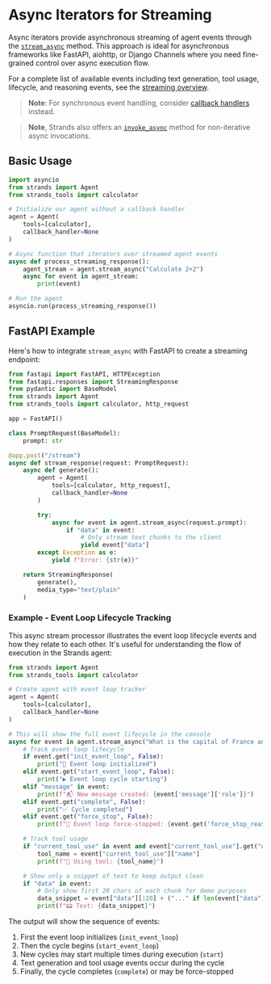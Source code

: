 # Async Iterators for Streaming

Async iterators provide asynchronous streaming of agent events through the [`stream_async`](../../../api-reference/agent.md#strands.agent.agent.Agent.stream_async) method. This approach is ideal for asynchronous frameworks like FastAPI, aiohttp, or Django Channels where you need fine-grained control over async execution flow.

For a complete list of available events including text generation, tool usage, lifecycle, and reasoning events, see the [streaming overview](./overview.md#event-types).

> **Note**: For synchronous event handling, consider [callback handlers](./callback-handlers.md) instead.

> **Note**, Strands also offers an [`invoke_async`](../../../api-reference/agent.md#strands.agent.agent.Agent.invoke_async) method for non-iterative async invocations.

## Basic Usage

```python
import asyncio
from strands import Agent
from strands_tools import calculator

# Initialize our agent without a callback handler
agent = Agent(
    tools=[calculator],
    callback_handler=None
)

# Async function that iterators over streamed agent events
async def process_streaming_response():
    agent_stream = agent.stream_async("Calculate 2+2")
    async for event in agent_stream:
        print(event)

# Run the agent
asyncio.run(process_streaming_response())
```

## FastAPI Example

Here's how to integrate `stream_async` with FastAPI to create a streaming endpoint:

```python
from fastapi import FastAPI, HTTPException
from fastapi.responses import StreamingResponse
from pydantic import BaseModel
from strands import Agent
from strands_tools import calculator, http_request

app = FastAPI()

class PromptRequest(BaseModel):
    prompt: str

@app.post("/stream")
async def stream_response(request: PromptRequest):
    async def generate():
        agent = Agent(
            tools=[calculator, http_request],
            callback_handler=None
        )

        try:
            async for event in agent.stream_async(request.prompt):
                if "data" in event:
                    # Only stream text chunks to the client
                    yield event["data"]
        except Exception as e:
            yield f"Error: {str(e)}"

    return StreamingResponse(
        generate(),
        media_type="text/plain"
    )
```

### Example - Event Loop Lifecycle Tracking

This async stream processor illustrates the event loop lifecycle events and how they relate to each other. It's useful for understanding the flow of execution in the Strands agent:

```python
from strands import Agent
from strands_tools import calculator

# Create agent with event loop tracker
agent = Agent(
    tools=[calculator],
    callback_handler=None
)

# This will show the full event lifecycle in the console
async for event in agent.stream_async("What is the capital of France and what is 42+7?"):
    # Track event loop lifecycle
    if event.get("init_event_loop", False):
        print("🔄 Event loop initialized")
    elif event.get("start_event_loop", False):
        print("▶️ Event loop cycle starting")
    elif "message" in event:
        print(f"📬 New message created: {event['message']['role']}")
    elif event.get("complete", False):
        print("✅ Cycle completed")
    elif event.get("force_stop", False):
        print(f"🛑 Event loop force-stopped: {event.get('force_stop_reason', 'unknown reason')}")

    # Track tool usage
    if "current_tool_use" in event and event["current_tool_use"].get("name"):
        tool_name = event["current_tool_use"]["name"]
        print(f"🔧 Using tool: {tool_name}")

    # Show only a snippet of text to keep output clean
    if "data" in event:
        # Only show first 20 chars of each chunk for demo purposes
        data_snippet = event["data"][:20] + ("..." if len(event["data"]) > 20 else "")
        print(f"📟 Text: {data_snippet}")
```

The output will show the sequence of events:

1. First the event loop initializes (`init_event_loop`)
2. Then the cycle begins (`start_event_loop`)
3. New cycles may start multiple times during execution (`start`)
4. Text generation and tool usage events occur during the cycle
5. Finally, the cycle completes (`complete`) or may be force-stopped